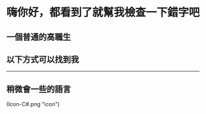 # 嗨你好，都看到了就幫我檢查一下錯字吧

## 一個普通的高職生

## 以下方式可以找到我


---

## 稍微會一些的語言
(Icon-C#.png "icon")
  

<!---
BlackWhiteTW/BlackWhiteTW is a ✨ special ✨ repository because its `README.md` (this file) appears on your GitHub profile.
You can click the Preview link to take a look at your changes.
--->
